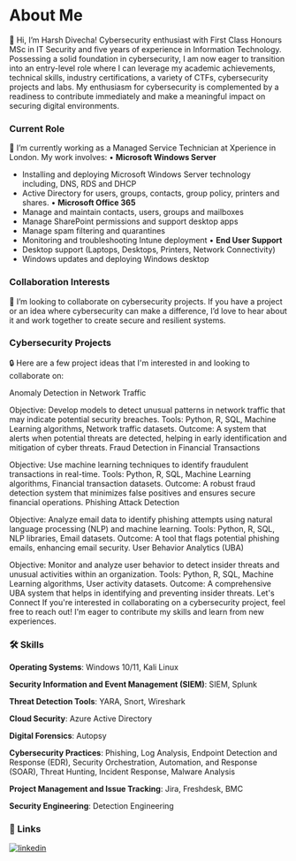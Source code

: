 # About Me
👋 Hi, I’m Harsh Divecha! Cybersecurity enthusiast with First Class Honours MSc in IT Security and five years of experience in Information Technology. Possessing a solid foundation in cybersecurity, I am now eager to transition into an entry-level role where I can leverage my academic achievements, technical skills, industry certifications, a variety of CTFs, cybersecurity projects and labs. My enthusiasm for cybersecurity is complemented by a readiness to contribute immediately and make a meaningful impact on securing digital environments.

### Current Role
🌱 I’m currently working as a Managed Service Technician at Xperience in London. My work involves:
•	**Microsoft Windows Server**
- Installing and deploying Microsoft Windows Server technology including, DNS, RDS and DHCP
- Active Directory for users, groups, contacts, group policy, printers and shares.
•	**Microsoft Office 365**
- Manage and maintain contacts, users, groups and mailboxes
- Manage SharePoint permissions and support desktop apps
- Manage spam filtering and quarantines
- Monitoring and troubleshooting Intune deployment
•	**End User Support**
- Desktop support (Laptops, Desktops, Printers, Network Connectivity)
- Windows updates and deploying Windows desktop

### Collaboration Interests
💞️ I’m looking to collaborate on cybersecurity projects. If you have a project or an idea where cybersecurity can make a difference, I’d love to hear about it and work together to create secure and resilient systems.

### Cybersecurity Projects
🔒 Here are a few project ideas that I'm interested in and looking to collaborate on:

Anomaly Detection in Network Traffic

Objective: Develop models to detect unusual patterns in network traffic that may indicate potential security breaches.
Tools: Python, R, SQL, Machine Learning algorithms, Network traffic datasets.
Outcome: A system that alerts when potential threats are detected, helping in early identification and mitigation of cyber threats.
Fraud Detection in Financial Transactions

Objective: Use machine learning techniques to identify fraudulent transactions in real-time.
Tools: Python, R, SQL, Machine Learning algorithms, Financial transaction datasets.
Outcome: A robust fraud detection system that minimizes false positives and ensures secure financial operations.
Phishing Attack Detection

Objective: Analyze email data to identify phishing attempts using natural language processing (NLP) and machine learning.
Tools: Python, R, SQL, NLP libraries, Email datasets.
Outcome: A tool that flags potential phishing emails, enhancing email security.
User Behavior Analytics (UBA)

Objective: Monitor and analyze user behavior to detect insider threats and unusual activities within an organization.
Tools: Python, R, SQL, Machine Learning algorithms, User activity datasets.
Outcome: A comprehensive UBA system that helps in identifying and preventing insider threats.
Let's Connect
If you're interested in collaborating on a cybersecurity project, feel free to reach out! I'm eager to contribute my skills and learn from new experiences.


### 🛠 Skills


**Operating Systems**: Windows 10/11, Kali Linux

**Security Information and Event Management (SIEM)**: SIEM, Splunk

**Threat Detection Tools**: YARA, Snort, Wireshark

**Cloud Security**: Azure Active Directory

**Digital Forensics**: Autopsy

**Cybersecurity Practices**: Phishing, Log Analysis, Endpoint Detection and Response (EDR), Security Orchestration, Automation, and Response (SOAR), Threat Hunting, Incident Response, Malware Analysis

**Project Management and Issue Tracking**: Jira, Freshdesk, BMC

**Security Engineering**: Detection Engineering


### 🔗 Links

[![linkedin](https://img.shields.io/badge/linkedin-0A66C2?style=for-the-badge&logo=linkedin&logoColor=white)](https://www.linkedin.com/in/harsh-shailesh-divecha/)



